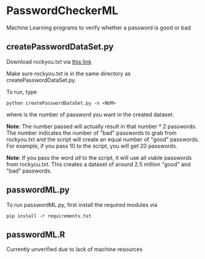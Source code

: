 # PasswordCheckerML
Machine Learning programs to verify whether a password is good or bad

## createPasswordDataSet.py
Download rockyou.txt via [this link](https://www.google.com/url?sa=t&rct=j&q=&esrc=s&source=web&cd=&cad=rja&uact=8&ved=2ahUKEwjf2ceg4vDzAhUEZzABHcQTAI4QFnoECAgQAQ&url=https%3A%2F%2Fgithub.com%2Fbrannondorsey%2Fnaive-hashcat%2Freleases%2Fdownload%2Fdata%2Frockyou.txt&usg=AOvVaw3snAERl1mU6Ccr4WFEazBd)

Make sure rockyou.txt is in the same directory as createPasswordDataSet.py. 

To run, type
```
python createPasswordDataSet.py -n <NUM>
```
where <NUM> is the number of password you want in the created dataset. 

**Note**: The number passed will actually result in that number * 2 passwords. The number indicates the number of "bad" passwords to grab from rockyou.txt and the script will create an equal number of "good" passwords. For example, if you pass 10 to the script, you will get 20 passwords.

**Note**: If you pass the word *all* to the script, it will use all viable passwords from rockyou.txt. This creates a dataset of around 2.5 million "good" and "bad" passwords.
  
## passwordML.py
To run passwordML.py, first install the required modules via
```
pip install -r requirements.txt
```
  
## passwordML.R
Currently unverified due to lack of machine resources
